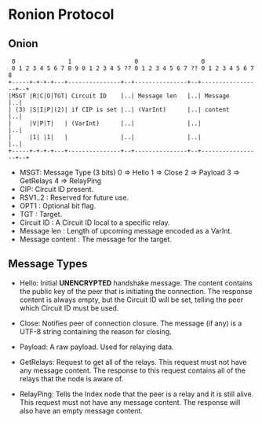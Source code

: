 # Ronion Protocol

## Onion
```
 0               1                  0                  0
 0 1 2 3 4 5 6 7 8 9 0 1 2 3 4 5 ?? 0 1 2 3 4 5 6 7 ?? 0 1 2 3 4 5 6 7 8
+-----+-+-+-+---+---------------+--+---------------+--+-----------------+--+
|MSGT |R|C|O|TGT| Circuit ID    |..| Message len   |..| Message         |..|
| (3) |S|I|P|(2)| if CIP is set |..| (VarInt)      |..| content         |..|
|     |V|P|T|   | (VarInt)      |..|               |..|                 |..|
|     |1| |1|   |               |..|               |..|                 |..|
+-----+-+-+-+---+---------------+--+---------------+--+-----------------+--+
```

 * MSGT: Message Type (3 bits)
   0 => Hello
   1 => Close
   2 => Payload 
   3 => GetRelays
   4 => RelayPing
 * CIP: Circuit ID present.
 * RSV1..2         : Reserved for future use.
 * OPT1            : Optional bit flag.
 * TGT             : Target.
 * Circuit ID      : A Circuit ID local to a specific relay.
 * Message len     : Length of upcoming message encoded as a VarInt.
 * Message content : The message for the target.

## Message Types
 * Hello: 
   Initial **UNENCRYPTED** handshake message. The content contains the public key of the peer that is initiating the connection.
   The response content is always empty, but the Circuit ID will be set, telling the peer which Circuit ID must be used.
 
 * Close:
   Notifies peer of connection closure. The message (if any) is a UTF-8 string containing the reason for closing.
 
 * Payload: 
   A raw payload. Used for relaying data.
 
 * GetRelays: 
   Request to get all of the relays. This request must not have any message content.
   The response to this request contains all of the relays that the node is aware of.
 
 * RelayPing:
   Tells the Index node that the peer is a relay and it is still alive. This request must not have any message content.
   The response will also have an empty message content.

   
